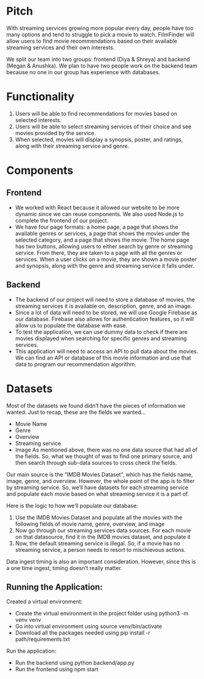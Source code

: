 # Pitch

With streaming services growing more popular every day, people have too many options and tend to struggle to pick a movie to watch. FilmFinder will allow users to find movie recommendations based on their available streaming services and their own interests.

We split our team into two groups: frontend (Diya & Shreya) and backend (Megan & Anushka). We plan to have two people work on the backend team because no one in our group has experience with databases. 

# Functionality

1. Users will be able to find recommendations for movies based on selected interests.
2. Users will be able to select streaming services of their choice and see movies provided by the service.
3. When selected, movies will display a synopsis, poster, and ratings, along with their streaming service and genre.

# Components

## Frontend
-   We worked with React because it allowed our website to be more dynamic since we can reuse components. We also used Node.js to complete the frontend of our project.
-   We have four page formats: a home page, a page that shows the available genres or services, a page that shows the movies under the selected category, and a page that shows the movie. The home page has two buttons, allowing users to either search by genre or streaming service. From there, they are taken to a page with all the genres or services. When a user clicks on a movie, they are shown a movie poster and synopsis, along with the genre and streaming service it falls under.

## Backend
-   The backend of our project will need to store a database of movies, the streaming services it is available on, description, genre, and an image.
-   Since a lot of data will need to be stored, we will use Google Firebase as our database. Firebase also allows for authentication features, so it will allow us to populate the database with ease. 
- To test the application, we can use dummy data to check if there are movies displayed when searching for specific genres and streaming services.
- This application will need to access an API to pull data about the movies. We can find an API or database of this movie information and use that data to program our recommendation algorithm.

 # Datasets
Most of the datasets we found didn’t have the pieces of information we wanted.  Just to recap, these are the fields we wanted…
- Movie Name
- Genre
- Overview
- Streaming service
- Image
As mentioned above, there was no one data source that had all of the fields.  So, what we thought of was to find one primary source, and then search through sub-data sources to cross check the fields.

Our main source is the “IMDB Movies Dataset”, which has the fields name, image, genre, and overview.  However, the whole point of the app is to filter by streaming service.  So, we’ll have datasets for each streaming service and populate each movie based on what streaming service it is a part of.

Here is the logic to how we’ll populate our database:
1. Use the IMDB Movies Dataset and populate all the movies with the following fields of movie name, genre, overview, and image
2. Now go through our streaming services data sources.  For each movie on that datasource, find it in the IMDB movies dataset, and populate it
3. Now, the default streaming service is illegal.  So, if a movie has no streaming service, a person needs to resort to mischievous actions.

Data ingest timing is also an important consideration.  However, since this is a one time ingest, timing doesn’t really matter.


## Running the Application:
Created a virtual environment:
- Create the virtual environment in the project folder using python3 -m venv venv 
- Go into virtual environment using source venv/bin/activate 
- Download all the packages needed using pip install -r path/requirements.txt 


Run the application:
- Run the backend using python backend/app.py
- Run the frontend using npm start
